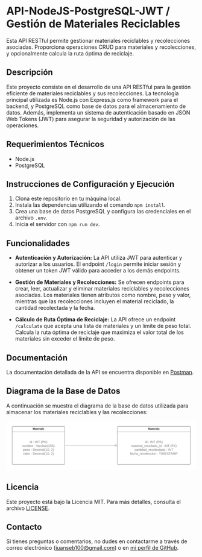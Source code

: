 # API-NodeJS-PostgreSQL-JWT / Gestión de Materiales Reciclables

Esta API RESTful permite gestionar materiales reciclables y recolecciones asociadas. Proporciona operaciones CRUD para materiales y recolecciones, y opcionalmente calcula la ruta óptima de reciclaje.

## Descripción

Este proyecto consiste en el desarrollo de una API RESTful para la gestión eficiente de materiales reciclables y sus recolecciones. La tecnología principal utilizada es Node.js con Express.js como framework para el backend, y PostgreSQL como base de datos para el almacenamiento de datos. Además, implementa un sistema de autenticación basado en JSON Web Tokens (JWT) para asegurar la seguridad y autorización de las operaciones.

## Requerimientos Técnicos

- Node.js
- PostgreSQL

## Instrucciones de Configuración y Ejecución

1. Clona este repositorio en tu máquina local.
2. Instala las dependencias utilizando el comando `npm install`.
3. Crea una base de datos PostgreSQL y configura las credenciales en el archivo `.env`.
4. Inicia el servidor con `npm run dev`.

## Funcionalidades

- **Autenticación y Autorización:** La API utiliza JWT para autenticar y autorizar a los usuarios. El endpoint `/login` permite iniciar sesión y obtener un token JWT válido para acceder a los demás endpoints.

- **Gestión de Materiales y Recolecciones:** Se ofrecen endpoints para crear, leer, actualizar y eliminar materiales reciclables y recolecciones asociadas. Los materiales tienen atributos como nombre, peso y valor, mientras que las recolecciones incluyen el material reciclado, la cantidad recolectada y la fecha.

- **Cálculo de Ruta Óptima de Reciclaje:** La API ofrece un endpoint `/calculate` que acepta una lista de materiales y un límite de peso total. Calcula la ruta óptima de reciclaje que maximiza el valor total de los materiales sin exceder el límite de peso.

## Documentación

La documentación detallada de la API se encuentra disponible en [Postman](https://documenter.getpostman.com/view/25921242/2s9Y5YRMeJ).

## Diagrama de la Base de Datos

A continuación se muestra el diagrama de la base de datos utilizada para almacenar los materiales reciclables y las recolecciones:

![Diagrama de la Base de Datos](./img/diagramaBD.png)

## Licencia

Este proyecto está bajo la Licencia MIT. Para más detalles, consulta el archivo [LICENSE](LICENSE).

## Contacto

Si tienes preguntas o comentarios, no dudes en contactarme a través de correo electrónico (juanseb100@gmail.com) o en [mi perfil de GitHub](https://github.com/JBxss).
